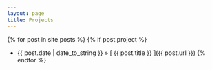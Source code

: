 ```yaml
---
layout: page
title: Projects
---
```


{% for post in site.posts %}
  {% if post.project %}
  * {{ post.date | date_to_string }} &raquo; [ {{ post.title }} ]({{ post.url }})
{% endfor %}
